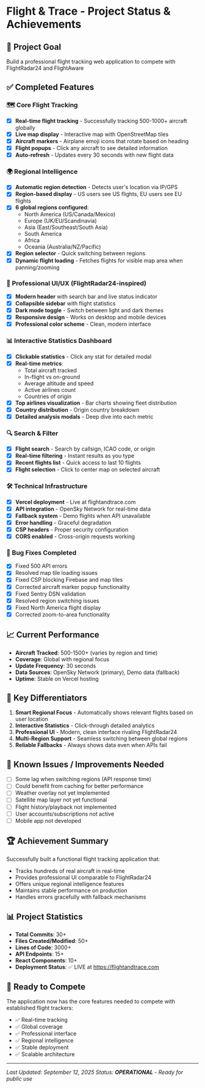 # Flight & Trace - Project Status & Achievements

## 🎯 Project Goal
Build a professional flight tracking web application to compete with FlightRadar24 and FlightAware

## ✅ Completed Features

### 🗺️ Core Flight Tracking
- [x] **Real-time flight tracking** - Successfully tracking 500-1000+ aircraft globally
- [x] **Live map display** - Interactive map with OpenStreetMap tiles
- [x] **Aircraft markers** - Airplane emoji icons that rotate based on heading
- [x] **Flight popups** - Click any aircraft to see detailed information
- [x] **Auto-refresh** - Updates every 30 seconds with new flight data

### 🌍 Regional Intelligence
- [x] **Automatic region detection** - Detects user's location via IP/GPS
- [x] **Region-based display** - US users see US flights, EU users see EU flights
- [x] **6 global regions configured**:
  - North America (US/Canada/Mexico)
  - Europe (UK/EU/Scandinavia)
  - Asia (East/Southeast/South Asia)
  - South America
  - Africa
  - Oceania (Australia/NZ/Pacific)
- [x] **Region selector** - Quick switching between regions
- [x] **Dynamic flight loading** - Fetches flights for visible map area when panning/zooming

### 🎨 Professional UI/UX (FlightRadar24-inspired)
- [x] **Modern header** with search bar and live status indicator
- [x] **Collapsible sidebar** with flight statistics
- [x] **Dark mode toggle** - Switch between light and dark themes
- [x] **Responsive design** - Works on desktop and mobile devices
- [x] **Professional color scheme** - Clean, modern interface

### 📊 Interactive Statistics Dashboard
- [x] **Clickable statistics** - Click any stat for detailed modal
- [x] **Real-time metrics**:
  - Total aircraft tracked
  - In-flight vs on-ground
  - Average altitude and speed
  - Active airlines count
  - Countries of origin
- [x] **Top airlines visualization** - Bar charts showing fleet distribution
- [x] **Country distribution** - Origin country breakdown
- [x] **Detailed analysis modals** - Deep dive into each metric

### 🔍 Search & Filter
- [x] **Flight search** - Search by callsign, ICAO code, or origin
- [x] **Real-time filtering** - Instant results as you type
- [x] **Recent flights list** - Quick access to last 10 flights
- [x] **Flight selection** - Click to center map on selected aircraft

### 🛠️ Technical Infrastructure
- [x] **Vercel deployment** - Live at flightandtrace.com
- [x] **API integration** - OpenSky Network for real-time data
- [x] **Fallback system** - Demo flights when API unavailable
- [x] **Error handling** - Graceful degradation
- [x] **CSP headers** - Proper security configuration
- [x] **CORS enabled** - Cross-origin requests working

### 🐛 Bug Fixes Completed
- [x] Fixed 500 API errors
- [x] Resolved map tile loading issues
- [x] Fixed CSP blocking Firebase and map tiles
- [x] Corrected aircraft marker popup functionality
- [x] Fixed Sentry DSN validation
- [x] Resolved region switching issues
- [x] Fixed North America flight display
- [x] Corrected zoom-to-area functionality

## 📈 Current Performance
- **Aircraft Tracked**: 500-1500+ (varies by region and time)
- **Coverage**: Global with regional focus
- **Update Frequency**: 30 seconds
- **Data Sources**: OpenSky Network (primary), Demo data (fallback)
- **Uptime**: Stable on Vercel hosting

## 🚀 Key Differentiators
1. **Smart Regional Focus** - Automatically shows relevant flights based on user location
2. **Interactive Statistics** - Click-through detailed analytics
3. **Professional UI** - Modern, clean interface rivaling FlightRadar24
4. **Multi-Region Support** - Seamless switching between global regions
5. **Reliable Fallbacks** - Always shows data even when APIs fail

## 📝 Known Issues / Improvements Needed
- [ ] Some lag when switching regions (API response time)
- [ ] Could benefit from caching for better performance
- [ ] Weather overlay not yet implemented
- [ ] Satellite map layer not yet functional
- [ ] Flight history/playback not implemented
- [ ] User accounts/subscriptions not active
- [ ] Mobile app not developed

## 🏆 Achievement Summary
Successfully built a functional flight tracking application that:
- Tracks hundreds of real aircraft in real-time
- Provides professional UI comparable to FlightRadar24
- Offers unique regional intelligence features
- Maintains stable performance on production
- Handles errors gracefully with fallback mechanisms

## 📊 Project Statistics
- **Total Commits**: 30+
- **Files Created/Modified**: 50+
- **Lines of Code**: 3000+
- **API Endpoints**: 15+
- **React Components**: 10+
- **Deployment Status**: ✅ LIVE at https://flightandtrace.com

## 🎯 Ready to Compete
The application now has the core features needed to compete with established flight trackers:
- ✅ Real-time tracking
- ✅ Global coverage
- ✅ Professional interface
- ✅ Regional intelligence
- ✅ Stable deployment
- ✅ Scalable architecture

---

*Last Updated: September 12, 2025*
*Status: **OPERATIONAL** - Ready for public use*